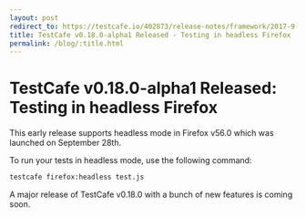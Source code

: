 ```yaml
---
layout: post
redirect_to: https://testcafe.io/402873/release-notes/framework/2017-9-29-testcafe-v0-18-0-alpha1-released
title: TestCafe v0.18.0-alpha1 Released - Testing in headless Firefox
permalink: /blog/:title.html
---
```

# TestCafe v0.18.0-alpha1 Released: Testing in headless Firefox

This early release supports headless mode in Firefox v56.0 which was launched on September 28th.

<!--more-->

To run your tests in headless mode, use the following command:

```sh
testcafe firefox:headless test.js
```

A major release of TestCafe v0.18.0 with a bunch of new features is coming soon.
